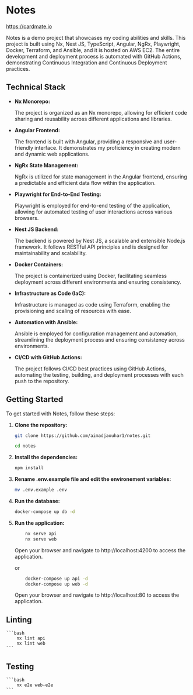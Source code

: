 # Notes
https://cardmate.io

Notes is a demo project that showcases my coding abilities and skills. This project is built using Nx, Nest JS, TypeScript, Angular, NgRx, Playwright, Docker, Terraform, and Ansible, and it is hosted on AWS EC2. The entire development and deployment process is automated with GitHub Actions, demonstrating Continuous Integration and Continuous Deployment practices.

## Technical Stack

- **Nx Monorepo:** 

    The project is organized as an Nx monorepo, allowing for efficient code sharing and reusability across different applications and libraries.

- **Angular Frontend:** 

    The frontend is built with Angular, providing a responsive and user-friendly interface. It demonstrates my proficiency in creating modern and dynamic web applications.

- **NgRx State Management:** 

    NgRx is utilized for state management in the Angular frontend, ensuring a predictable and efficient data flow within the application.

- **Playwright for End-to-End Testing:** 

    Playwright is employed for end-to-end testing of the application, allowing for automated testing of user interactions across various browsers.

- **Nest JS Backend:** 

    The backend is powered by Nest JS, a scalable and extensible Node.js framework. It follows RESTful API principles and is designed for maintainability and scalability.

- **Docker Containers:** 

    The project is containerized using Docker, facilitating seamless deployment across different environments and ensuring consistency.

- **Infrastructure as Code (IaC):** 

    Infrastructure is managed as code using Terraform, enabling the provisioning and scaling of resources with ease.

- **Automation with Ansible:** 

    Ansible is employed for configuration management and automation, streamlining the deployment process and ensuring consistency across environments.

- **CI/CD with GitHub Actions:** 

    The project follows CI/CD best practices using GitHub Actions, automating the testing, building, and deployment processes with each push to the repository.




## Getting Started

To get started with Notes, follow these steps:

1. **Clone the repository:**
    ```bash
    git clone https://github.com/aimadjaouhar1/notes.git
    
    cd notes

2. **Install the dependencies:**
   ```bash
   npm install

3. **Rename .env.example file and edit the environement variables:**
   ```bash
   mv .env.example .env

4. **Run the database:**
   ```bash
   docker-compose up db -d 

4. **Run the application:**

    ```bash
        nx serve api
        nx serve web
    ```
    Open your browser and navigate to http://localhost:4200 to access the application.
    
    or

    ```bash
        docker-compose up api -d
        docker-compose up web -d
    ```

    Open your browser and navigate to http://localhost:80 to access the application.

## Linting

    ```bash
        nx lint api
        nx lint web
    ```

## Testing

    ```bash
        nx e2e web-e2e
    ```